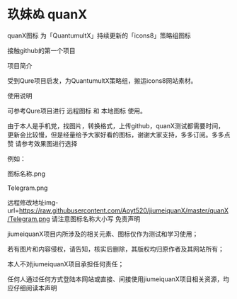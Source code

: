 # 玖妹ぬ quanX
quanX图标
为「QuantumultX」持续更新的「icons8」策略组图标

接触github的第一个项目

项目简介

受到Qure项目启发，为QuantumultX策略组，搬运icons8网站素材。

使用说明

可参考Qure项目进行 远程图标 和 本地图标 使用。

由于本人是手机党，找图片，转换格式，上传github，quanX测试都需要时间，更新会比较慢，但是经量给予大家好看的图标，谢谢大家支持，多多订阅。多多点赞 请参考效果图进行选择

例如：

图标名称.png

Telegram.png

远程修改地址img-url=https://raw.githubusercontent.com/Aoyt520/jiumeiquanX/master/quanX/Telegram.png
请注意图标名称大小写  免责声明

jiumeiquanX项目内所涉及的相关元素、图标仅作为测试和学习使用；

若有图片和内容侵权，请告知，核实后删除，其版权均归原作者及其网站所有；

本人不对jiumeiquanX项目承担任何责任；

任何人通过任何方式登陆本网站或直接、间接使用jiumeiquanX项目相关资源，均应仔细阅读本声明
